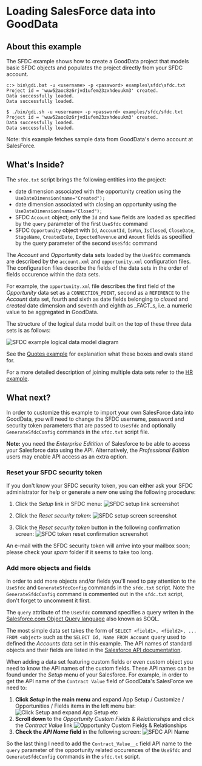 # Loading SalesForce data into GoodData

## About this example

The SFDC example shows how to create a GoodData project that models basic SFDC objects and populates the project directly from your SFDC account.

<div class="platforms">
    <pre class="win"><code>c:&gt; bin\gdi.bat -u &lt;username&gt; -p &lt;password&gt; examples\sfdc\sfdc.txt
Project id = 'wuw52aoc8z6rjvd1ufem23zxhdeuukm3' created.
Data successfully loaded.
Data successfully loaded.</code></pre>
    <pre class="unix"><code>$ ./bin/gdi.sh -u &lt;username&gt; -p &lt;password&gt; examples/sfdc/sfdc.txt
Project id = 'wuw52aoc8z6rjvd1ufem23zxhdeuukm3' created.
Data successfully loaded.
Data successfully loaded.</code></pre>
</div>

Note: this example fetches sample data from GoodData's demo account at SalesForce. 

## What's Inside?

The `sfdc.txt` script brings the following entities into the project:

 - date dimension associated with the opportunity creation using the `UseDateDimension(name="Created");`
 - date dimension associated with closing an opportunity using the `UseDateDimension(name="Closed");`
 - SFDC `Account` object; only the `Id` and `Name` fields are loaded as specified by the `query` parameter of the first `UseSfdc` command
 - SFDC `Opportunity` object with `Id`, `AccountId`, `IsWon`, `IsClosed`, `CloseDate`, `StageName`, `CreatedDate`, `ExpectedRevenue` and  `Amount` fields as specified by the query parameter of the second `UseSfdc` command

The _Account_ and _Opportunity_ data sets loaded by the `UseSfdc` commands are described by the `account.xml` and `opportunity.xml` configuration files. The configuration files describe the fields of the data sets in the order of fields occurence within the data sets.

For example, the `opportunity.xml` file describes the first field of the _Opportunity_ data set as a `CONNECTION_POINT`, second as a `REFERENCE` to the _Account_ data set, fourth and sixth as date fields belonging to _closed_ and _created_ date dimension and seventh and eighth as _FACT_s, i.e. a numeric value to be aggregated in GoodData.

The structure of the logical data model built on the top of these three data sets is as follows:

![SFDC example logical data model diagram](http://developer.gooddata.com/images/gdcl/examples/sfdc/sfdc_ldm.png "SFDC example logical data model diagram")

See the [Quotes example](../quotes/#readme) for explanation what these boxes and ovals stand for.

For a more detailed description of joining multiple data sets refer to the [HR example](../hr/#readme). 


## What next?

In order to customize this example to import your own SalesForce data into GoodData, you will need to change the SFDC username, password and security token parameters that are passed to `UseSfdc` and optionally `GenerateSfdcConfig` commands in the `sfdc.txt` script file.

**Note:** you need the _Enterprise Editition_ of Salesforce to be able to access your Salesforce data using the API. Alternatively, the _Professional Edition_ users may enable API access as an extra option.

### Reset your SFDC security token

If you don't know your SFDC security token, you can either ask your SFDC administrator for help or generate a new one using the following procedure:

  1. Click the _Setup_ link in SFDC menu:
     ![SFDC setup link screenshot](http://developer.gooddata.com/images/gdcl/examples/sfdc/sfdc_token_01_menu.png "SFDC Setup link screenshot")

  1. Click the _Reset security token_:
     ![SFDC setup screen screenshot](http://developer.gooddata.com/images/gdcl/examples/sfdc/sfdc_token_02_setup.png "SFDC Setup screen screenshot")

  1. Click the _Reset security token_ button in the following confirmation screen:
     ![SFDC token reset confirmation screenshot](http://developer.gooddata.com/images/gdcl/examples/sfdc/sfdc_token_03_confirm.png "SFDC token reset screenshot")

An e-mail with the SFDC security token will arrive into your mailbox soon; please check your _spam_ folder if it seems to take too long.

### Add more objects and fields

In order to add more objects and/or fields you'll need to pay attention to the `UseSfdc` and `GenerateSfdcConfig` commands in the `sfdc.txt` script. Note the `GenerateSfdcConfig` command is commented out in the `sfdc.txt` script, don't forget to uncomment it first.

The `query` attribute of the `UseSfdc` command specifies a query writen in the [Salesforce.com Object Query language](http://www.salesforce.com/us/developer/docs/api/Content/sforce_api_calls_soql.htm) also known as SOQL. 

The most simple data set takes the form of `SELECT <field1>, <field2>, ... FROM <object>` such as the `SELECT Id, Name FROM Account` query used to defined the _Accounts_ data set in this example. The API names of standard objects and their fields are listed in the [Salesforce API documentation](http://www.salesforce.com/us/developer/docs/api/Content/sforce_api_objects_list.htm).

When adding a data set featuring custom fields or even custom object you need to know the API names of the custom fields. These API names can be found under the _Setup_ menu of your Salesforce. For example, in order to get the API name of the `Contract Value` field of GoodData's SalesForce we need to:

 1. **Click _Setup_ in the main menu** and expand App Setup / Customize / Opportunities / Fields items in the left menu bar:
 ![Click Setup and expand App Setup etc](http://developer.gooddata.com/images/gdcl/examples/sfdc/sfdc_fields_01_setup.png)
 2. **Scroll down** to the _Opportunity Custom Fields & Relationships_ and click the _Contract Value_ link
 ![Opportunity Custom Fields & Relationships](http://developer.gooddata.com/images/gdcl/examples/sfdc/sfdc_fields_02_custom_fields.png)
 3. **Check the _API Name_ field** in the following screen:
 ![SFDC API Name](http://developer.gooddata.com/images/gdcl/examples/sfdc/sfdc_fields_03_api_name.png)

So the last thing I need to add the `Contract_Value__c` field API name to the `query` parameter of the opportunity related occurences of the `UseSfdc` and `GenerateSfdcConfig` commands in the `sfdc.txt` script.

